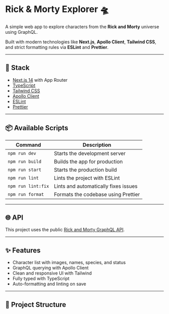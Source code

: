 # Rick & Morty Explorer 🛸

A simple web app to explore characters from the **Rick and Morty** universe using GraphQL.

Built with modern technologies like **Next.js**, **Apollo Client**, **Tailwind CSS**, and strict formatting rules via **ESLint** and **Prettier**.

---

## 🚀 Stack

- [Next.js 14](https://nextjs.org) with App Router
- [TypeScript](https://www.typescriptlang.org/)
- [Tailwind CSS](https://tailwindcss.com/)
- [Apollo Client](https://www.apollographql.com/docs/react/)
- [ESLint](https://eslint.org/)
- [Prettier](https://prettier.io/)

---

## 📦 Available Scripts

| Command            | Description                          |
| ------------------ | ------------------------------------ |
| `npm run dev`      | Starts the development server        |
| `npm run build`    | Builds the app for production        |
| `npm run start`    | Starts the production build          |
| `npm run lint`     | Lints the project with ESLint        |
| `npm run lint:fix` | Lints and automatically fixes issues |
| `npm run format`   | Formats the codebase using Prettier  |

---

## 🌐 API

This project uses the public [Rick and Morty GraphQL API](https://rickandmortyapi.com/graphql).

---

## ✨ Features

- Character list with images, names, species, and status
- GraphQL querying with Apollo Client
- Clean and responsive UI with Tailwind
- Fully typed with TypeScript
- Auto-formatting and linting on save

---

## 📁 Project Structure
